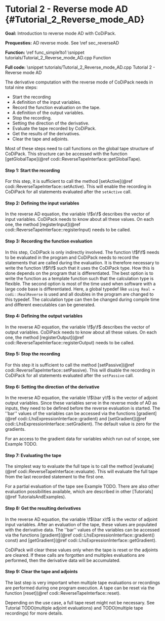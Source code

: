 Tutorial 2 - Reverse mode AD {#Tutorial_2_Reverse_mode_AD}
=======

**Goal:** Introduction to reverse mode AD with CoDiPack.

**Prequesties:** AD reverse mode. See \ref sec_reverseAD

**Function:** \ref func_simple1to1
\snippet tutorials/Tutorial_2_Reverse_mode_AD.cpp Function

**Full code:**
\snippet tutorials/Tutorial_2_Reverse_mode_AD.cpp Tutorial 2 - Reverse mode AD

The derivative computation with the reverse mode of CoDiPack needs in total nine steps:
  - Start the recording
  - A definition of the input variables.
  - Record the function evaluation on the tape.
  - A definition of the output variables.
  - Stop the recording.
  - Setting the direction of the derivative.
  - Evaluate the tape recorded by CoDiPack.
  - Get the results of the derivatives.
  - Clear the tape and adjoints.
  
Most of these steps need to call functions on the global tape structure of CoDiPack. This structure can be accessed with
the function [getGlobalTape](@ref codi::ReverseTapeInterface::getGlobalTape).

#### Step 1: Start the recording

For this step, it is sufficient to call the method [setActive](@ref codi::ReverseTapeInterface::setActive). This will
enable the recording in CoDiPack for all statements evaluated after the `setActive` call.

#### Step 2: Defining the input variables

In the reverse AD equation, the variable \f$x\f$ describes the vector of input variables. CoDiPack needs to know about
all these values. On each one, the method [registerInput](@ref codi::ReverseTapeInterface::registerInput) needs to be
called.

#### Step 3: Recording the function evaluation

In this step, CoDiPack is only indirectly involved. The function \f$f\f$ needs to be evaluated in the program and CoDiPack
needs to record the statements that are called during the evaluation. It is therefore necessary to write the function
\f$f\f$ such that it uses the CoDiPack type. How this is done depends on the program that is differentiated.
The best option is to write the function as a template function such that the calculation type is flexible. The second
option is most of the time used when software with a large code base is differentiated. Here, a global typedef like
`using Real = codi::RealReverse` is used and all doubles in the program are changed to this typedef. The calculation
type can then be changed during compile time and different executables can be generated.

#### Step 4: Defining the output variables

In the reverse AD equation, the variable \f$y\f$ describes the vector of output variables. CoDiPack needs to know about
all these values. On each one, the method [registerOutput](@ref codi::ReverseTapeInterface::registerOutput) needs to be
called.

#### Step 5: Stop the recording

For this step it is sufficient to call the method [setPassive](@ref codi::ReverseTapeInterface::setPassive). This will
disable the recording in CoDiPack for all statements evaluated after the `setPassive` call.

#### Step 6: Setting the direction of the derivative

In the reverse AD equation, the variable \f$\bar y\f$ is the vector of adjoint output variables. Since these
variables serve in the reverse mode of AD as inputs, they need to be defined before the reverse evaluation is started.
The ''bar'' values of the variables can be accessed via the functions [gradient](@ref codi::LhsExpressionInterface::gradient) and
[setGradient](@ref codi::LhsExpressionInterface::setGradient). The default value is zero for the gradients.

For an access to the gradient data for variables which run out of scope, see Example TODO.

#### Step 7: Evaluating the tape

The simplest way to evaluate the full tape is to call the method [evaluate](@ref codi::ReverseTapeInterface::evaluate).
This will evaluate the full tape from the last recorded statement to the first one.

For a partial evaluation of the tape see Example TODO. There are also other evaluation possibilities available, which are
described in other [Tutorials](@ref TutorialsAndExamples).

#### Step 8: Get the resulting derivatives

In the reverse AD equation, the variable \f$\bar x\f$ is the vector of adjoint input variables. After an
evaluation of the tape, these values are populated with the derivative data. The ''bar'' values of the variables can be
accessed via the functions [gradient](@ref codi::LhsExpressionInterface::gradient() const) and
[getGradient](@ref codi::LhsExpressionInterface::getGradient).

CoDiPack will clear these values only when the tape is reset or the adjoints are cleared. If these calls are forgotten
and multiples evaluations are performed, then the derivative data will be accumulated.

#### Step 9: Clear the tape and adjoints

The last step is very important when multiple tape evaluations or recordings are performed during one program execution.
A tape can be reset via the function [reset](@ref codi::ReverseTapeInterface::reset).

Depending on the use case, a full tape reset might not be necessary. See Tutorial TODO(multiple adjoint evaluations) and
TODO(multiple tape recordings) for more details.





